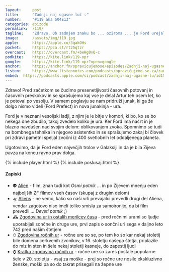 ```yaml
---
layout: 	post
title:  	"Zadnji naj ugasne luč 💡"
number: 	"#119 aka S04E13"
categories:	epizode
permalink:	/119/
tagline: 	"Zdravo. Ob zadnjem znaku bo ... oziroma ... je Ford urejal zvok na neki neznani vesoljski ladji in s tem postal eden največjih trolov v znanem Vesolju."
image:		/assets/img/119.jpg
apple:		https://apple.co/3qakOHs
pocket:		https://pca.st/rt25qtzr
overcast:	https://overcast.fm/+beHg0vQ-c
podkite:	https://kite.link/119-opr
google:		https://kite.link/119-opr?open=google
anchor:		https://anchor.fm/opravicujemose/episodes/Zadnji-naj-ugasne-lu-e1ncm42
listen:		https://www.listennotes.com/podcasts/opravičujemo-se-za/zadnji-naj-ugasne-luč-OaKwIcGdNZE/embed/
embed:	https://podcasts.apple.com/si/podcast/zadnji-naj-ugasne-lu/id1514750013?i=1000578372586
---
```


Zdravo! Pred začetkom se čudimo presenetljivosti časovnih potovanj in časovnih preskokov in se sprašujemo kaj vse je delal Artur teh osem  let, ko je potoval po vesolju. V samem poglavju se nam pridruži junak, ki ga že dolgo nismo videli (Ford Prefect) in nova junakinja - ura. 

Ford je v neznani vesoljski ladji, z njim je le bitje v komori, ki  bo, ko se bo nekega dne zbudilo, takoj zvedelo koliko je ura. Ker Ford ima načrt in je blazno navdušen nad svojim delom: oblikovanjem zvoka.  Spomnimo se tudi na bombnega tehnika in njegovo asistentko in se  sprašujemo zakaj bi človek pri zdravi pametni speljal zvočni iz 400 svetlobnih let oddaljenega planeta. 

Ugotovimo, da je Ford eden največjih trolov v Galaksiji in da je bila Zijeva pavza na koncu ravno prav dolga. 

{% include player.html %}
{% include poslusaj.html %}

<!--break-->

#### Zapiski

- 👽 [Alien](https://en.wikipedia.org/wiki/Alien_(film)) - film, znan tudi kot _Osmi potnik_ ... in po Zijevem mnenju eden najboljših ZF filmov vseh časov (skupaj z drugim delom)
- 🛸 [Aliens](https://en.wikipedia.org/wiki/Aliens_(film)) - ne vemo, kako so naši vrli prevajalci prevedli drugi del Aliena, vendar zagotovo niso imeli toliko smisla za samoironijo, da bi film prevedli ... _Deveti potnik_ ;)
- 🕰 [Zgodovina ur in ostalih merilcev časa](https://en.wikipedia.org/wiki/History_of_timekeeping_devices) - pred ročnimi urami so ljudje uporabljali sončne in druge ure, prvi zapis o sončni uri sega v daljno leto 742 pred našim štetjem
- ⏱ [Zgodovina ročnih ur](https://en.wikipedia.org/wiki/History_of_watches) - ročne ure so se, po tem ko so kar nekaj stoletij bile domena cerkvenih zvonikov, v 16. stoletju našega štetja, priplazile do miz in sten in šele nekaj stoletij kasneje, do zapestij ljudi
- ⌚️ [Kratka zgodovina ročnih ur](https://www.watchmaster.com/en/journal/stories-en/the-history-of-the-wristwatch) - ročne ure so zares postale popularne šele v 20. stoletju - vsaj za moške - prej so ročne ure nosile ekskluzivno ženske, moški pa so do takrat prisegali na žepne ure